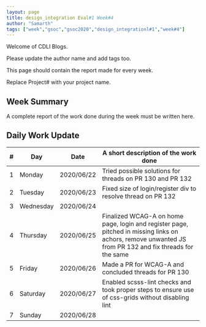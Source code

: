 ```yaml
---
layout: page
title: design_integration Eval#1 Week#4
author: "Samarth"
tags: ["week","gsoc","gsoc2020","design_integrationl#1","week#4"]
---
```

Welcome of CDLI Blogs.

Please update the author name and add tags too. 

This page should contain the report made for every week.

Replace Project# with your project name.

## Week Summary

A complete report of the work done during the week must be written here. 


## Daily Work Update

|\#|Day|Date|A short description of the work done|  
|---	|---	|---	|---	|  
|1   	| Monday 	|   2020/06/22	| Tried possible solutions for threads on PR 130 and PR 132 	|  
|2   	| Tuesday  	|   2020/06/23	| Fixed size of login/register div to resolve thread on PR 132  	|  
|3   	| Wednesday  	|  2020/06/24 	|   	|  
|4   	| Thursday  	|   2020/06/25	| Finalized WCAG-A on home page, login and register page, pitched in missing links on achors, remove unwanted JS from PR 132 and fix threads for the same  	|  
|5   	| Friday  	|   2020/06/26	| Made a PR for WCAG-A and concluded threads for PR 130  	|  
|6   	| Saturday  	|   2020/06/27	| Enabled scsss-lint checks and took proper steps to ensure use of css-grids without disabling lint   	|  
|7   	| Sunday  	|   2020/06/28	| 	|  

